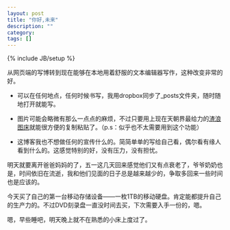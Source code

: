 ```yaml
---
layout: post
title: "你好,未来"
description: ""
category: 
tags: []
---
```

{% include JB/setup %}

从网页端的写博转到现在能够在本地用着舒服的文本编辑器写作，这种改变非常的好。

- 可以在任何地点，任何时候书写，我用dropbox同步了_posts文件夹，随时随地打开就能写。


- 图片可能会略微有那么一点点的麻烦，不过只要用上现在天朝界最给力的[渣浪图床](http://weibo.com/scwer)就能很方便的复制粘贴了。（p.s：似乎也不太需要用到这个功能）



- 这博客我也不想做任何的宣传什么的。简简单单的写给自己看，偶尔看有缘人看到什么的。这感觉特别的好，没有压力，没有担忧。


明天就要离开爸爸妈妈的了，五一这几天回来感觉他们又有点衰老了，爷爷奶奶也是，时间依旧在流逝，我和他们见面的日子总是越来越少的，争取多回来一些时间也是应该的。


今天买了自己的第一台移动存储设备——一枚1TB的移动硬盘。肯定能都提升自己的生产力的。不过DVD刻录盘一直没时间去买，下次需要入手一份的，嗯。



嗯，早些睡吧，明天晚上就不在熟悉的小床上度过了。
